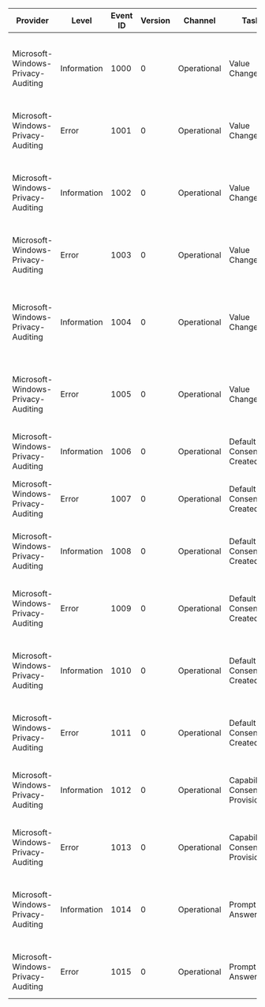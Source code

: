 Provider                            |  Level        |  Event ID  |  Version  |  Channel      |  Task                            |  Opcode  |  Keyword                        |  Message
------------------------------------|---------------|------------|-----------|---------------|----------------------------------|----------|---------------------------------|---------------------------------------------------------------------------------------------------------------------------------------------------------------------------------
Microsoft-Windows-Privacy-Auditing  |  Information  |  1000      |  0        |  Operational  |  Value Changed                   |          |  System Global Consent          |  Allow access to {CallerUserSid}2 on this device setting has successfully changed from {OldConsentValue} to {NewConsentValue} by {CallerProcessName}.
Microsoft-Windows-Privacy-Auditing  |  Error        |  1001      |  0        |  Operational  |  Value Changed                   |          |  System Global Consent Failure  |  Allow access to {CallerUserSid}2 on this device setting has failed to change by {CallerProcessName}.
Microsoft-Windows-Privacy-Auditing  |  Information  |  1002      |  0        |  Operational  |  Value Changed                   |          |  User Global Consent            |  Allow apps to access your {CallerUserSid}2 setting for user {TargetUserSid} successfully changed from {OldConsentValue} to {NewConsentValue} by {CallerProcessName}.
Microsoft-Windows-Privacy-Auditing  |  Error        |  1003      |  0        |  Operational  |  Value Changed                   |          |  User Global Consent Failure    |  Allow apps to access your {CallerUserSid}2 setting for user {TargetUserSid} failed to change by {CallerProcessName}.
Microsoft-Windows-Privacy-Auditing  |  Information  |  1004      |  0        |  Operational  |  Value Changed                   |          |  User-App Consent               |  User {TargetUserSid} setting for allow app {CallerUserSid}0 access to {CallerUserSid}2 successfully changed from {OldConsentValue} to {NewConsentValue} by {CallerProcessName}.
Microsoft-Windows-Privacy-Auditing  |  Error        |  1005      |  0        |  Operational  |  Value Changed                   |          |  User-App Consent Failure       |  User {TargetUserSid} setting for allow app {CallerUserSid}0 access to {CallerUserSid}2 failed to change by {CallerProcessName}.
Microsoft-Windows-Privacy-Auditing  |  Information  |  1006      |  0        |  Operational  |  Default Consent Created         |          |  System Global Consent          |  Allow access to {SettingName} on this device default setting successfully created as {NewConsentValue}.
Microsoft-Windows-Privacy-Auditing  |  Error        |  1007      |  0        |  Operational  |  Default Consent Created         |          |  System Global Consent Failure  |  Allow access to {SettingName} on this device default setting failed creation.
Microsoft-Windows-Privacy-Auditing  |  Information  |  1008      |  0        |  Operational  |  Default Consent Created         |          |  User Global Consent            |  Allow apps to access your {SettingName} setting default for user {TargetUserSid} successfully created as {NewConsentValue}.
Microsoft-Windows-Privacy-Auditing  |  Error        |  1009      |  0        |  Operational  |  Default Consent Created         |          |  User Global Consent Failure    |  Allow apps to access your {SettingName} setting default for user {TargetUserSid} failed creation.
Microsoft-Windows-Privacy-Auditing  |  Information  |  1010      |  0        |  Operational  |  Default Consent Created         |          |  User-App Consent               |  User {TargetUserSid} setting for allow app {AppPackageFamilyName} access to {SettingName} default successfully created as {NewConsentValue}.
Microsoft-Windows-Privacy-Auditing  |  Error        |  1011      |  0        |  Operational  |  Default Consent Created         |          |  User-App Consent Failure       |  User {TargetUserSid} setting for allow app {AppPackageFamilyName} access to {SettingName} default failed creation.
Microsoft-Windows-Privacy-Auditing  |  Information  |  1012      |  0        |  Operational  |  Capability Consent Provisioned  |          |  User-App Consent               |  During app {AppPackageFamilyName} installation setting {SettingName} default set for user {TargetUserSid} as {NewConsentValue}.
Microsoft-Windows-Privacy-Auditing  |  Error        |  1013      |  0        |  Operational  |  Capability Consent Provisioned  |          |  User-App Consent Failure       |  During app {AppPackageFamilyName} installation setting {SettingName} default failed to be set.
Microsoft-Windows-Privacy-Auditing  |  Information  |  1014      |  0        |  Operational  |  Prompt Answered                 |          |  User-App Consent               |  User {TargetUserSid} answered prompt successfully for capability {SettingName} and app {AppPackageFamilyName}. Response was {NewConsentValue}.
Microsoft-Windows-Privacy-Auditing  |  Error        |  1015      |  0        |  Operational  |  Prompt Answered                 |          |  User-App Consent Failure       |  User {TargetUserSid} could not be prompted for capability {SettingName} and app {AppPackageFamilyName}.